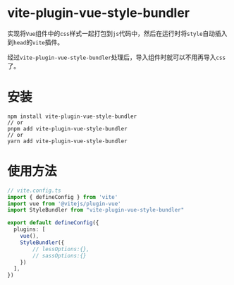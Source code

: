 # vite-plugin-vue-style-bundler

实现将`Vue`组件中的`css`样式一起打包到`js`代码中，然后在运行时将`style`自动插入到`head`的`vite`插件。

经过`vite-plugin-vue-style-bundler`处理后，导入组件时就可以不用再导入`css`了。


# 安装

```shell
npm install vite-plugin-vue-style-bundler
// or
pnpm add vite-plugin-vue-style-bundler
// or 
yarn add vite-plugin-vue-style-bundler
```

# 使用方法

```ts
// vite.config.ts
import { defineConfig } from 'vite'
import vue from '@vitejs/plugin-vue' 
import StyleBundler from "vite-plugin-vue-style-bundler"

export default defineConfig({
  plugins: [    
    vue(),
    StyleBundler({    
        // lessOptions:{},
        // sassOptions:{}
    }) 
  ],
})


```
